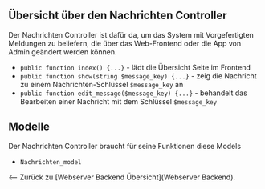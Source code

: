 Übersicht über den Nachrichten Controller
---
Der Nachrichten Controller ist dafür da, um das System mit Vorgefertigten Meldungen zu beliefern, die über das Web-Frontend oder die App von Admin geändert werden können.

- ``public function index() {...}`` - lädt die Übersicht Seite im Frontend
- ``public function show(string $message_key) {...}`` - zeig die Nachricht zu einem Nachrichten-Schlüssel ``$message_key`` an
- ``public function edit_message($message_key) {...}`` - behandelt das Bearbeiten einer Nachricht mit dem Schlüssel ``$message_key``

Modelle
----
Der Nachrichten Controller braucht für seine Funktionen diese Models
- ``Nachrichten_model``

<-- Zurück zu [Webserver Backend Übersicht](Webserver Backend).